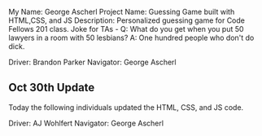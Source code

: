 My Name: George Ascherl
Project Name: Guessing Game built with HTML,CSS, and JS
Description: Personalized guessing game for Code Fellows 201 class.
Joke for TAs -
Q: What do you get when you put 50 lawyers in a room with 50 lesbians?
A: One hundred people who don't do dick.

Driver: Brandon Parker
Navigator: George Ascherl


Oct 30th Update
--------------

Today the following individuals updated the HTML, CSS, and JS code.

Driver: AJ Wohlfert
Navigator: George Ascherl

